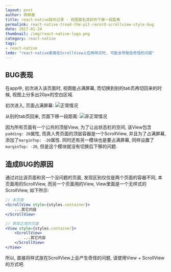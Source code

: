 ```yaml
---
layout: post
author: 碎碎酱
title: react-native踩坑记录 - 视图莫名其妙的下移一段距离
permalink: react-native-tread-the-pit-record-scrollview-style-bug
date: 2017-01-24
thumbnail: /img/react-native-logo.png
category: react-native
tags:
- react-native
lede: "react-native直接在ScrollView上应用样式时, 可能会导致些奇怪的问题"
---
```


## BUG表现

在app中, 初次进入该页面时, 视图能占满屏幕, 而切换到别的tab页再切回来的时候, 视图上分多出20px的空白区域.

初次进入, 页面占满屏幕:
<img src="/img/2017-01-24-react-native-tread-the-pit-record-scrollview-style-bug-01.png" alt="正常情况" style="max-width: 400px">

从别的tab页回来, 页面下移一段距离:
<img src="/img/2017-01-24-react-native-tread-the-pit-record-scrollview-style-bug-02.png" alt="非正常情况" style="max-width: 400px">

因为所有页面有一个公共的顶层View, 为了让出状态栏的空间, 该View包含`padding: 20`属性, 而真人秀页面的顶层容器是一个ScrollView, 并且为了占满屏幕, 添加了`marginTop: -20`属性. 同时还有另一模块也是要占满屏幕, 同样设置了`marginTop: -20`, 但是这个模块就没有切换后下移的问题.

## 造成BUG的原因

通过对比该页面和另一个没问题的页面, 发现区别仅仅是两个页面的容器不同, 本页面用的ScrollView, 而另一个页面用的View, View里面是一个无样式的ScrollView, 如下所示:

```jsx
// 本页面
<ScrollView style={styles.container}>
    ...其它内容
</ScrollView>
```

```jsx
// 表现正常的页面
<View style={styles.container}>
    <ScrollView>
        ...其它内容
    </ScrollView>
</View>
```

所以, 直接将样式放在ScrollView上会产生奇怪的问题, 请使用View + ScrollView的方式吧.